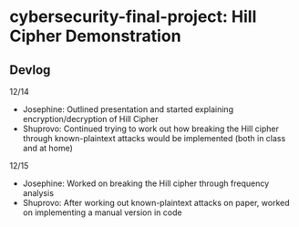 # cybersecurity-final-project: Hill Cipher Demonstration

## Devlog

12/14

- Josephine: Outlined presentation and started explaining encryption/decryption of Hill Cipher
- Shuprovo: Continued trying to work out how breaking the Hill cipher through known-plaintext attacks would be implemented (both in class and at home)

12/15

- Josephine: Worked on breaking the Hill cipher through frequency analysis
- Shuprovo: After working out known-plaintext attacks on paper, worked on implementing a manual version in code

